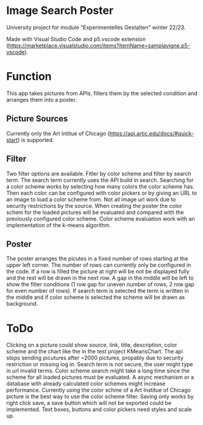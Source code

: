 # Image Search Poster
 University project for module "Experimentelles Gestalten" winter 22/23.

 Made with Visual Studio Code and p5.vscode extension (https://marketplace.visualstudio.com/items?itemName=samplavigne.p5-vscode).


# Function
 This app takes pictures from APIs, filters them by the selected condition and arranges them into a poster. 

## Picture Sources
 Currently only the Art Intitue of Chicago (https://api.artic.edu/docs/#quick-start) is supported. 

## Filter
 Two filter options are available. Fitler by color scheme and filter by search term. The search term currently uses the API build in search.
 Searching for a color scheme works by selecting how many colors the color scheme has. Then each color can be configured with color pickers or by giving an URL to an image to load a color scheme from. Not all image url work due to security restrictions by the source. When creating the poster the color schem for the loaded pictures will be evaluated and compared with the previously configured color scheme. Color scheme evaluation work with an implementation of the k-means algorithm.

## Poster
 The poster arranges the picutes in a fixed number of rows starting at the upper left corner. The number of rows can currently only be configured in the code. If a row is filled the picture at right will be not be displayed fully and the rest will be drawn in the next row. A gap in the middle will be left to show the filter conditions (1 row gap for uneven number of rows, 2 row gap for even number of rows). If search term is selected the term is written in the middle and if color scheme is selected the scheme will be drawn as background.

# ToDo
 Clicking on a picture could show source, link, title, description, color scheme and the chart like the in the test project KMeansChart.
 The api stops sending picutures after ~2000 pictures, propably due to security restriction or missing log in. 
 Search term is not secure, the user might type in url invalid terms.
 Color scheme search might take a long time since the scheme for all loaded pictures must be evaluated. A async mechanism or a database with already calculated color schemes might increase performance. Currently using the color schme of a Art Institue of Chicago picture is the best way to use the color scheme filter.
 Saving only works by right click save, a save button which will not be exported could be implemented.
 Text boxes, buttons and color pickers need styles and scale up.